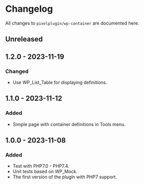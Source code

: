 # Changelog

All changes to `pixelplugin/wp-container` are documented here.

## Unreleased

## 1.2.0 - 2023-11-19

### Changed

- Use WP_List_Table for displaying definitions.

## 1.1.0 - 2023-11-12

### Added

- Simple page with container definitions in Tools menu.

## 1.0.0 - 2023-11-08

### Added

- Test with PHP7.0 - PHP7.4.
- Unit tests based on WP_Mock.
- The first version of the plugin with PHP7 support.
